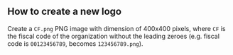## How to create a new logo

Create a `CF.png` PNG image with dimension of 400x400 pixels, where `CF` is the fiscal code of the
organization without the leading zeroes (e.g. fiscal code is `00123456789`, becomes `123456789.png`).

